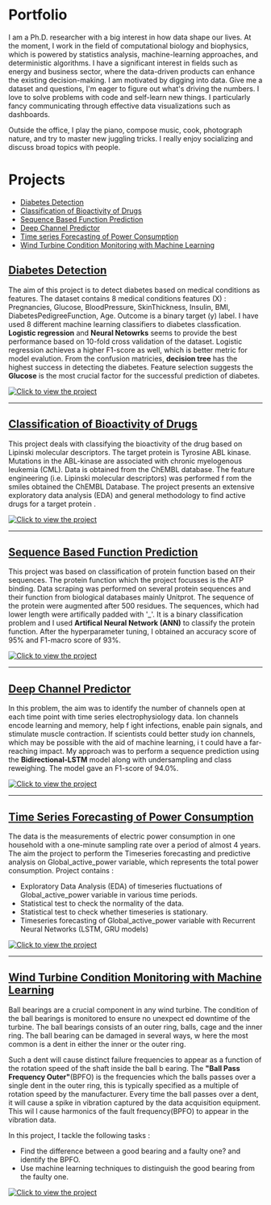 # Portfolio

I am a Ph.D. researcher with a big interest in how data shape our lives.  At the moment, I work in the field of computational biology and biophysics, which is powered by statistics analysis, machine-learning approaches, and deterministic algorithms. I have a significant interest in fields such as energy and business sector, where the data-driven products can enhance the existing decision-making. I am motivated by digging into data. Give me a dataset and questions, I'm eager to figure out what's driving the numbers. I love to solve problems with code and self-learn new things. I particularly fancy communicating through effective data visualizations such as dashboards.

Outside the office, I play the piano, compose music, cook, photograph nature, and try to master new juggling tricks.  I really enjoy socializing and discuss broad topics with people. 

# Projects 

  - [Diabetes Detection](#diabetes-detection)
  - [Classification of Bioactivity of Drugs](#classification-of-bioactivity-of-drugs)
  - [Sequence Based Function Prediction](#sequence-based-function-prediction)
  - [Deep Channel Predictor](#deep-channel-predictor)
  - [Time series Forecasting of Power Consumption](#timeseries-forecasting-of-power-consumption)
  - [Wind Turbine Condition Monitoring with Machine Learning](#conditions-monitoring-ml)


## [Diabetes Detection](http://github.com/Vikasdubey0551/Diabetes-classification-Machine-learning)

The aim of this project is to detect diabetes based on medical conditions as features. The dataset contains 8 medical conditions features (X) : Pregnancies, Glucose, BloodPressure, SkinThickness, Insulin, BMI, DiabetesPedigreeFunction, Age. Outcome is a binary target (y) label.  I have used 8 different machine learning classifiers to diabetes classfication. **Logistic regression** and **Neural Netowrks** seems to provide the best performance based on 10-fold cross validation of the dataset. Logistic regression achieves a higher F1-score as well, which is better metric for model evalution. From the confusion matricies, **decision tree** has the highest success in detecting the diabetes. Feature selection suggests the **Glucose** is the most crucial factor for the successful prediction of diabetes.

<a  href="http://github.com/Vikasdubey0551/Diabetes-classification-Machine-learning"> <img src="images/diabetes.png?raw=true" alt="Click to view the project"> </a>

---

## [Classification of Bioactivity of Drugs](http://github.com/Vikasdubey0551/ML-drug-effectiveness-abl-kinase)

This project deals with classifying the bioactivity of the drug based on Lipinski molecular descriptors. The target protein is Tyrosine ABL kinase. Mutations in the ABL-kinase
are associated with chronic myelogenous leukemia (CML). Data is obtained from the ChEMBL database. The feature engineering (i.e. Lipinski molecular descriptors) was performed f
rom the smiles obtained the ChEMBL Database. The project presents an extensive exploratory data analysis (EDA) and general methodology to find active drugs for a target protein
.

<a  href="http://github.com/Vikasdubey0551/ML-drug-effectiveness-abl-kinase"> <img src="images/bioactivity.png?raw=true" alt="Click to view the project"> </a>


---

## [Sequence Based Function Prediction](http://github.com/Vikasdubey0551/Sequential-analysis-ANN)

This project was based on classification of protein function based on their sequences. The protein function which the project focusses is the ATP binding. Data scraping was performed on several protein sequences and their function from biological databases mainly Unitprot. The sequence of the protein were augmented after 500 residues. The sequences, which had lower length were artifically padded with '_'. It is a binary classification problem and  I used **Artifical Neural Network (ANN)** to classify the protein function. After the hyperparameter tuning,  I obtained an accuracy score of  95% and F1-macro score of 93%.  

<a  href="http://github.com/Vikasdubey0551/Sequential-analysis-ANN"> <img src="images/sequence.png?raw=true" alt="Click to view the project"> </a>

---

## [Deep Channel Predictor](https://github.com/Vikasdubey0551/Deep-channel-predictor)

In this problem, the aim was to identify the number of channels open at each time point with time series electrophysiology data. Ion channels encode learning and memory, help f
ight infections, enable pain signals, and stimulate muscle contraction. If scientists could better study ion channels, which may be possible with the aid of machine learning, i
t could have a far-reaching impact.
My approach was to perform a sequence prediction using the **Bidirectional-LSTM** model along with undersampling and class reweighing. The model gave an F1-score of 94.0%.

<a  href="http://github.com/Vikasdubey0551/Deep-channel-predictor"> <img src="images/channel.png?raw=true" alt="Click to view the project"> </a>


---

## [Time Series Forecasting of Power Consumption](https://github.com/Vikasdubey0551/EDA_and_Timeseries-forecasting_power_consumption)

The data is the measurements of electric power consumption in one household with a one-minute sampling rate over a period of almost 4 years. The aim the project to perform the 
Timeseries forecasting and predictive analysis on Global_active_power variable, which represents the total power consumption.
Project contains :
- Exploratory Data Analysis (EDA) of timeseries fluctuations of Global_active_power variable in various time periods.
- Statistical test to check the normality of the data.
- Statistical test to check whether timeseries is stationary.
- Timeseries forecasting of Global_active_power variable with Recurrent Neural Networks (LSTM, GRU models)

<a  href="https://github.com/Vikasdubey0551/EDA_and_Timeseries-forecasting_power_consumption"> <img src="images/power.png?raw=true" alt="Click to view the project"> </a>


---

## [Wind Turbine Condition Monitoring with Machine Learning](https://github.com/Vikasdubey0551/Conditions-Monitoring-ML)

Ball bearings are a crucial component in any wind turbine. The condition of the ball bearings is monitored to ensure no unexpect
ed downtime of the turbine. The ball bearings consists of an outer ring, balls, cage and the inner ring. The ball bearing can be damaged in several ways, w
here the most common is a dent in either the inner or the outer ring.

Such a dent will cause distinct failure frequencies to appear as a function of the rotation speed of the shaft inside the ball b
earing. The **&quot;Ball Pass Frequency Outer&quot;**(BPFO) is the frequencies which the balls passes over a single dent in the
outer ring, this is typically specified as a multiple of rotation speed by the manufacturer.
 Every time the ball passes over a dent, it will cause a spike in vibration captured by the data acquisition equipment. This wil
l cause harmonics of the fault frequency(BPFO) to appear in the vibration data. 

In this project, I tackle the following tasks :  

- Find the difference between a good bearing and a faulty one? and identify the BPFO.
- Use machine learning techniques to distinguish the good bearing from the faulty one.

<a  href="https://github.com/Vikasdubey0551/Conditions-Monitoring-ML"> <img src="images/title2.png?raw=true" alt="Click to view the project"> </a>
